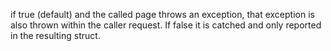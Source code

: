 if true (default) and the called page throws an exception, that exception is also thrown within the caller request. If false it is catched and only reported in the resulting struct.